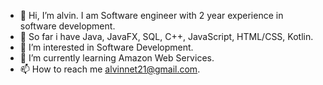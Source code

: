 - 👋 Hi, I’m alvin. I am Software engineer with 2 year experience in software development. 
- 🔗 So far i have Java, JavaFX, SQL, C++, JavaScript, HTML/CSS, Kotlin. 
- 👀 I’m interested in Software Development. 
- 🌱 I’m currently learning Amazon Web Services. 
- 📫 How to reach me alvinnet21@gmail.com.

<!---
alvinnet21/alvinnet21 is a ✨ special ✨ repository because its `README.md` (this file) appears on your GitHub profile.
You can click the Preview link to take a look at your changes.
--->
